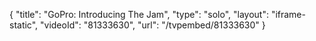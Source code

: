 {
    "title": "GoPro: Introducing The Jam",
    "type": "solo",
    "layout": "iframe-static",
    "videoId": "81333630",
    "url": "\/tvpembed\/81333630"
}